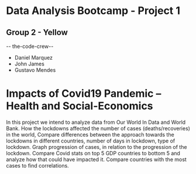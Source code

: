 # Data Analysis Bootcamp - Project 1
## Group 2 - Yellow

-- the-code-crew--

- Daniel Marquez
- John James
- Gustavo Mendes

# Impacts of Covid19 Pandemic – Health and Social-Economics

In this project we intend to analyze data from Our World In Data and World Bank.
How the lockdowns affected the number of cases (deaths/recoveries) in the world,
Compare differences between the approach towards the lockdowns in different countries, number of days in lockdown, type of lockdown.
Graph progression of cases, in relation to the progression of the lockdown.
Compare Covid stats on top 5 GDP countries to bottom 5 and analyze how that could have impacted it.
Compare countries with the most cases to find correlations.